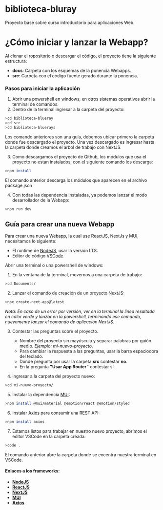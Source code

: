 # biblioteca-bluray
Proyecto base sobre curso introductorio para aplicaciones Web.

# ¿Cómo iniciar y lanzar la Webapp?

Al clonar el ropositorio o descargar el código, el proyecto tiene la siguiente estructura:
-  __docs__: Carpeta con los esquemas de la ponencia Webapps.
-  __src__: Carpeta con el código fuente gerado durante la ponencia.

### Pasos para iniciar la aplicación
1. Abrir una powershell en windows, en otros sistemas operativos abrir la terminal de comandos.
2. Dentro de la terminal ingresar a la carpeta del proyecto:
```bash
>cd biblioteca-blueray
>cd src
>cd biblioteca-bluerays
``` 
Los comando anteriores son una guía, debemos ubicar primero la carpeta donde fue descargado el proyecto. Una vez descargado es ingresar hasta la carpeta donde creamos el arbol de trabajo con NextJS.

3. Como descargamos el proyecto de Github, los módulos que usa el proyecto no estan instalados, con el siguiente comando los descarga:
```bash
>npm install
```
El comando anterior descarga  los módulos que aparecen en el archivo package.json

4. Con todas las dependencia instaladas, ya podemos lanzar el modo desarrollador de la Webapp:
```bash
>npm run dev
```

## Guía para crear una nueva Webapp
Para crear una nueva Webapp, la cual use ReactJS, NextJs y MUI, necesitamos lo siguiente:
-  El runtime de [NodeJS](https://nodejs.org/en), usar la versión LTS.
-  Editor de código [VSCode](https://code.visualstudio.com/)

Abrir una terminal o una powershell de windows:
1. En la ventana de la terminal, movernos a una carpeta de trabajo:
```bash
>cd Documents/
```
2. Lanzar el comando de creación de un proyecto NextJS:
```bash
>npx create-next-app@latest
```
_Nota: En caso de un error por versión, ver en la terminal la línea resaltada en color verde y lanzar en la powershell, terminando ese comando, nuevamente lanzar el comando de aplicación NextJS._

3. Contestar las preguntas sobre el proyecto.
    -  Nombre del proyecto sin mayúscula y separar palabras por guión medio. _Ejemplo: mi-nuevo-proyecto_.
    -  Para cambiar la respuesta a las preguntas, usar la barra espaciodora del teclado.
    -  Donde pregunta por usar la carpeta __src__ contestar __no__.
    -  En la pregunta __"Usar App Router"__ contestar sí.

4. Ingresar a la carpeta del proyecto nuevo:
```bash
>cd mi-nuevo-proyecto/
```
5. Instalar la dependencia [MUI](https://mui.com/):
```bash
>npm install @mui/material @emotion/react @emotion/styled
```
6. Instalar [Axios](https://axios-http.com/) para consumir una REST API:
```bash
>npm install axios
```
7. Estamos listos para trabajar en nuestro nuevo proyecto, abrimos el editor VSCode en la carpeta creada.
```bash
>code .
```
El comando anterior abre la carpeta donde se encentra nuestra terminal en VSCode. 

#### Enlaces a los frameworks:

- __[NodeJS](https://nodejs.org/)__
- __[ReactJS](https://react.dev/)__
- __[NextJS](https://nextjs.org/)__
- __[MUI](https://mui.com/)__
- __[Axios](https://axios-http.com)__